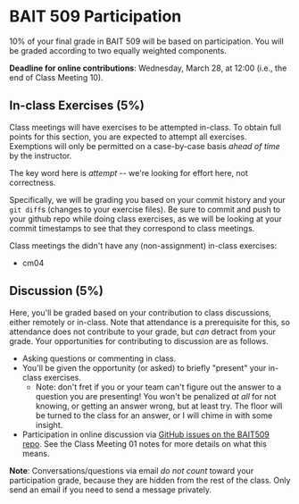 # BAIT 509 Participation

10% of your final grade in BAIT 509 will be based on participation. You will be graded according to two equally weighted components. 

__Deadline for online contributions__: Wednesday, March 28, at 12:00 (i.e., the end of Class Meeting 10).

## In-class Exercises (5%)

Class meetings will have exercises to be attempted in-class. To obtain full points for this section, you are expected to attempt all exercises. Exemptions will only be permitted on a case-by-case basis _ahead of time_ by the instructor. 

The key word here is _attempt_ -- we're looking for effort here, not correctness.

Specifically, we will be grading you based on your commit history and your `git diff`s (changes to your exercise files). Be sure to commit and push to your github repo while doing class exercises, as we will be looking at your commit timestamps to see that they correspond to class meetings.

Class meetings the didn't have any (non-assignment) in-class exercises:

- cm04

## Discussion (5%)

Here, you'll be graded based on your contribution to class discussions, either remotely or in-class. Note that attendance is a prerequisite for this, so attendance does not contribute to your grade, but _can_ detract from your grade. Your opportunities for contributing to discussion are as follows.

- Asking questions or commenting in class.
- You'll be given the opportunity (or asked) to briefly "present" your in-class exercises.
    - Note: don't fret if you or your team can't figure out the answer to a question you are presenting! You won't be penalized _at all_ for not knowing, or getting an answer wrong, but at least try. The floor will be turned to the class for an answer, or I will chime in with some insight. 
- Participation in online discussion via [GitHub issues on the BAIT509 repo](https://github.com/vincenzocoia/BAIT509/issues). See the Class Meeting 01 notes for more details on what this means.

__Note__: Conversations/questions via email _do not count_ toward your participation grade, because they are hidden from the rest of the class. Only send an email if you need to send a message privately. 
